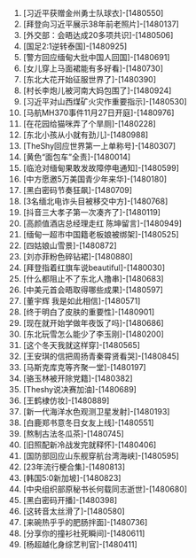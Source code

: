 
1. [习近平获赠金州勇士队球衣]-[1480550]
1. [拜登向习近平展示38年前老照片]-[1480137]
1. [外交部：会晤达成20多项共识]-[1480506]
1. [国足2:1逆转泰国]-[1480925]
1. [警方回应缅甸大批中国人回国]-[1480691]
1. [女儿穿上马面裙能有多好看]-[1480730]
1. [东北大花开始征服世界了]-[1480390]
1. [村长李炮儿被河南大妈包围了]-[1480924]
1. [习近平对山西煤矿火灾作重要指示]-[1480530]
1. [马航MH370事件11月27日开庭]-[1480976]
1. [在花园给猫咪弄了个旱厕]-[1480228]
1. [东北小孩从小就有劲儿]-[1480988]
1. [TheShy回应世界第一上单称号]-[1480307]
1. [黄色“面包车”全责]-[1480014]
1. [临沧对缅甸果敢发故障停电通知]-[1480599]
1. [中方愿邀5万美国青少年来华]-[1480180]
1. [黑白密码节奏狂飙]-[1480709]
1. [3名缅北电诈头目被移交中方]-[1480768]
1. [抖音三大孝子第一次凑齐了]-[1480119]
1. [高颜值酒店总经理走红 陈坤留言]-[1480949]
1. [缅甸一超市中国籍老板娘被绑架]-[1480525]
1. [四姑娘山雪景]-[1480872]
1. [刘亦菲粉色碎钻裙]-[1480880]
1. [拜登指着红旗车说beautiful]-[1480030]
1. [什么都阻止不了东北人撸串]-[1480683]
1. [中美元首会晤取得哪些成果]-[1480597]
1. [董宇辉 我是如此相信]-[1480571]
1. [终于明白了皮肤的重要性]-[1480901]
1. [现在就开始学做年夜饭了吗]-[1480686]
1. [东北玩雪怎么能少了李玉刚]-[1480200]
1. [这个冬天我就这样穿]-[1480565]
1. [王安琪的信把周扬青秦霄贤看哭]-[1480845]
1. [马斯克库克等齐聚一堂]-[1480197]
1. [骆玉林被开除党籍]-[1480382]
1. [Theshy说决赛加油]-[1480689]
1. [王鹤棣仿妆]-[1480889]
1. [新一代海洋水色观测卫星发射]-[1480193]
1. [白鹿郑书意冬日女友上线]-[1480551]
1. [熬制古法冬瓜茶]-[1480745]
1. [旧照配新冷战发完就释怀]-[1480406]
1. [国防部回应山东舰穿航台湾海峡]-[1480595]
1. [23年流行梗合集]-[1480813]
1. [韩国5:0新加坡]-[1480823]
1. [中央组织部原秘书长何载同志逝世]-[1480680]
1. [黑白密码开播]-[1480398]
1. [这转音太丝滑了]-[1480580]
1. [来碗热乎乎的肥肠拌面]-[1480736]
1. [分享你的撞衫社死瞬间]-[1480611]
1. [杨超越化身综艺判官]-[1480411]